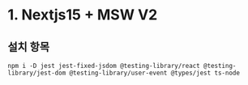 
# 1. Nextjs15 + MSW V2


## 설치 항목
```
npm i -D jest jest-fixed-jsdom @testing-library/react @testing-library/jest-dom @testing-library/user-event @types/jest ts-node

```



